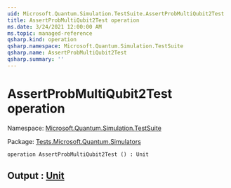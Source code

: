 ```yaml
---
uid: Microsoft.Quantum.Simulation.TestSuite.AssertProbMultiQubit2Test
title: AssertProbMultiQubit2Test operation
ms.date: 3/24/2021 12:00:00 AM
ms.topic: managed-reference
qsharp.kind: operation
qsharp.namespace: Microsoft.Quantum.Simulation.TestSuite
qsharp.name: AssertProbMultiQubit2Test
qsharp.summary: ''
---
```


# AssertProbMultiQubit2Test operation

Namespace: [Microsoft.Quantum.Simulation.TestSuite](xref:Microsoft.Quantum.Simulation.TestSuite)

Package: [Tests.Microsoft.Quantum.Simulators](https://nuget.org/packages/Tests.Microsoft.Quantum.Simulators)




```qsharp
operation AssertProbMultiQubit2Test () : Unit
```


## Output : [Unit](xref:microsoft.quantum.lang-ref.unit)

